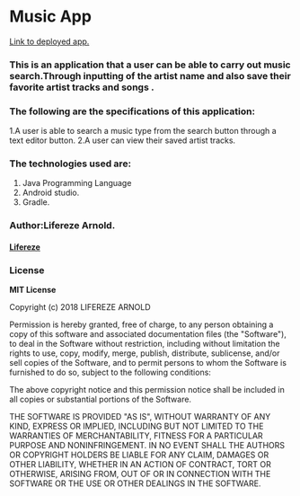 # Music App

[Link to deployed app.](https://github.com/lifereze/Java-Android-IP1)

### This is an application that a user can be able to carry out music search.Through inputting of the artist name and also save their favorite artist tracks and songs .

### The following are the specifications of this application:
1.A user is able to search a music type from the search button through a text editor button.
2.A user can view their saved artist tracks.


### The technologies used are:
1. Java Programming Language
2. Android studio.
3. Gradle.



### Author:Lifereze Arnold.
#### [Lifereze](https://github.com/lifereze)
### License
**MIT License**

Copyright (c) 2018 LIFEREZE ARNOLD

Permission is hereby granted, free of charge, to any person obtaining a copy
of this software and associated documentation files (the "Software"), to deal
in the Software without restriction, including without limitation the rights
to use, copy, modify, merge, publish, distribute, sublicense, and/or sell
copies of the Software, and to permit persons to whom the Software is
furnished to do so, subject to the following conditions:

The above copyright notice and this permission notice shall be included in all
copies or substantial portions of the Software.

THE SOFTWARE IS PROVIDED "AS IS", WITHOUT WARRANTY OF ANY KIND, EXPRESS OR
IMPLIED, INCLUDING BUT NOT LIMITED TO THE WARRANTIES OF MERCHANTABILITY,
FITNESS FOR A PARTICULAR PURPOSE AND NONINFRINGEMENT. IN NO EVENT SHALL THE
AUTHORS OR COPYRIGHT HOLDERS BE LIABLE FOR ANY CLAIM, DAMAGES OR OTHER
LIABILITY, WHETHER IN AN ACTION OF CONTRACT, TORT OR OTHERWISE, ARISING FROM,
OUT OF OR IN CONNECTION WITH THE SOFTWARE OR THE USE OR OTHER DEALINGS IN THE
SOFTWARE.
